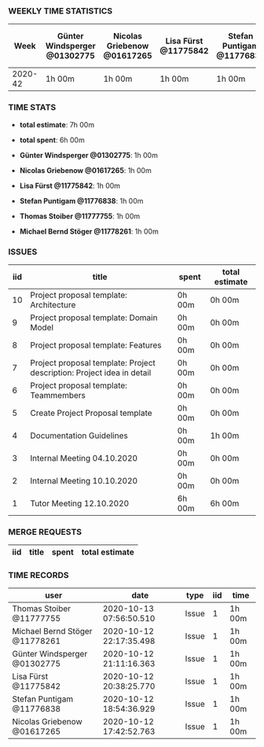 ### WEEKLY TIME STATISTICS

|Week   |Günter Windsperger<br>@01302775|Nicolas Griebenow<br>@01617265|Lisa Fürst<br>@11775842|Stefan Puntigam<br>@11776838|Thomas Stoiber<br>@11777755|Michael Bernd Stöger<br>@11778261|
|---    |---                            |---                           |---                    |---                         |---                        |---                              |
|2020-42|1h 00m                         |1h 00m                        |1h 00m                 |1h 00m                      |1h 00m                     |1h 00m                           |

### TIME STATS

* **total estimate**: 7h 00m
* **total spent**: 6h 00m

* **Günter Windsperger @01302775**: 1h 00m
* **Nicolas Griebenow @01617265**: 1h 00m
* **Lisa Fürst @11775842**: 1h 00m
* **Stefan Puntigam @11776838**: 1h 00m
* **Thomas Stoiber @11777755**: 1h 00m
* **Michael Bernd Stöger @11778261**: 1h 00m

### ISSUES

|iid|title                                                                 |spent |total estimate|
|---|---                                                                   |---   |---           |
|10 |Project proposal template: Architecture                               |0h 00m|0h 00m        |
|9  |Project proposal template: Domain Model                               |0h 00m|0h 00m        |
|8  |Project proposal template: Features                                   |0h 00m|0h 00m        |
|7  |Project proposal template: Project description: Project idea in detail|0h 00m|0h 00m        |
|6  |Project proposal template: Teammembers                                |0h 00m|0h 00m        |
|5  |Create Project Proposal template                                      |0h 00m|0h 00m        |
|4  |Documentation Guidelines                                              |0h 00m|1h 00m        |
|3  |Internal Meeting 04.10.2020                                           |0h 00m|0h 00m        |
|2  |Internal Meeting 10.10.2020                                           |0h 00m|0h 00m        |
|1  |Tutor Meeting 12.10.2020                                              |6h 00m|6h 00m        |

### MERGE REQUESTS

|iid|title|spent|total estimate|
|---|---  |---  |---           |

### TIME RECORDS

|user                          |date                   |type |iid|time  |
|---                           |---                    |---  |---|---   |
|Thomas Stoiber @11777755      |2020-10-13 07:56:50.510|Issue|1  |1h 00m|
|Michael Bernd Stöger @11778261|2020-10-12 22:17:35.498|Issue|1  |1h 00m|
|Günter Windsperger @01302775  |2020-10-12 21:11:16.363|Issue|1  |1h 00m|
|Lisa Fürst @11775842          |2020-10-12 20:38:25.770|Issue|1  |1h 00m|
|Stefan Puntigam @11776838     |2020-10-12 18:54:36.929|Issue|1  |1h 00m|
|Nicolas Griebenow @01617265   |2020-10-12 17:42:52.763|Issue|1  |1h 00m|
